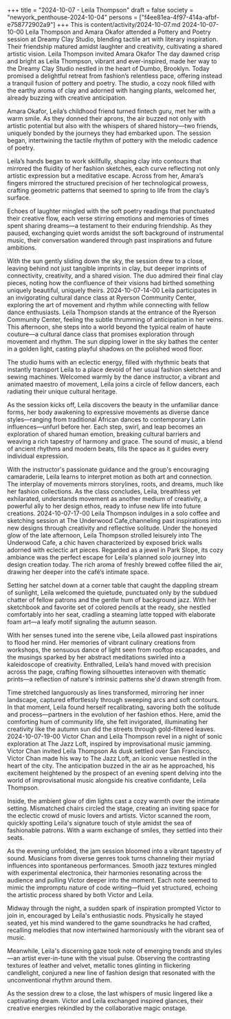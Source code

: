 +++
title = "2024-10-07 - Leila Thompson"
draft = false
society = "newyork_penthouse-2024-10-04"
persons = ["f4ee81ea-4f97-414a-afbf-e758772902a9"]
+++
This is content/activity/2024-10-07.md
2024-10-07-10-00
Leila Thompson and Amara Okafor attended a Pottery and Poetry session at Dreamy Clay Studio, blending tactile art with literary inspiration. Their friendship matured amidst laughter and creativity, cultivating a shared artistic vision.
Leila Thompson invited Amara Okafor
The day dawned crisp and bright as Leila Thompson, vibrant and ever-inspired, made her way to the Dreamy Clay Studio nestled in the heart of Dumbo, Brooklyn. Today promised a delightful retreat from fashion’s relentless pace, offering instead a tranquil fusion of pottery and poetry. The studio, a cozy nook filled with the earthy aroma of clay and adorned with hanging plants, welcomed her, already buzzing with creative anticipation.

Amara Okafor, Leila’s childhood friend turned fintech guru, met her with a warm smile. As they donned their aprons, the air buzzed not only with artistic potential but also with the whispers of shared history—two friends, uniquely bonded by the journeys they had embarked upon. The session began, intertwining the tactile rhythm of pottery with the melodic cadence of poetry.

Leila’s hands began to work skillfully, shaping clay into contours that mirrored the fluidity of her fashion sketches, each curve reflecting not only artistic expression but a meditative escape. Across from her, Amara’s fingers mirrored the structured precision of her technological prowess, crafting geometric patterns that seemed to spring to life from the clay’s surface.

Echoes of laughter mingled with the soft poetry readings that punctuated their creative flow, each verse stirring emotions and memories of times spent sharing dreams—a testament to their enduring friendship. As they paused, exchanging quiet words amidst the soft background of instrumental music, their conversation wandered through past inspirations and future ambitions.

With the sun gently sliding down the sky, the session drew to a close, leaving behind not just tangible imprints in clay, but deeper imprints of connectivity, creativity, and a shared vision. The duo admired their final clay pieces, noting how the confluence of their visions had birthed something uniquely beautiful, uniquely theirs.
2024-10-07-14-00
Leila participates in an invigorating cultural dance class at Ryerson Community Center, exploring the art of movement and rhythm while connecting with fellow dance enthusiasts.
Leila Thompson stands at the entrance of the Ryerson Community Center, feeling the subtle thrumming of anticipation in her veins. This afternoon, she steps into a world beyond the typical realm of haute couture—a cultural dance class that promises exploration through movement and rhythm. The sun dipping lower in the sky bathes the center in a golden light, casting playful shadows on the polished wood floor.

The studio hums with an eclectic energy, filled with rhythmic beats that instantly transport Leila to a place devoid of her usual fashion sketches and sewing machines. Welcomed warmly by the dance instructor, a vibrant and animated maestro of movement, Leila joins a circle of fellow dancers, each radiating their unique cultural heritage.

As the session kicks off, Leila discovers the beauty in the unfamiliar dance forms, her body awakening to expressive movements as diverse dance styles—ranging from traditional African dances to contemporary Latin influences—unfurl before her. Each step, swirl, and leap becomes an exploration of shared human emotion, breaking cultural barriers and weaving a rich tapestry of harmony and grace. The sound of music, a blend of ancient rhythms and modern beats, fills the space as it guides every individual expression.

With the instructor's passionate guidance and the group's encouraging camaraderie, Leila learns to interpret motion as both art and connection. The interplay of movements mirrors storylines, roots, and dreams, much like her fashion collections. As the class concludes, Leila, breathless yet exhilarated, understands movement as another medium of creativity, a powerful ally to her design ethos, ready to infuse new life into future creations.
2024-10-07-17-00
Leila Thompson indulges in a solo coffee and sketching session at The Underwood Cafe,channeling past inspirations into new designs through creativity and reflective solitude.
Under the honeyed glow of the late afternoon, Leila Thompson strolled leisurely into The Underwood Cafe, a chic haven characterized by exposed brick walls adorned with eclectic art pieces. Regarded as a jewel in Park Slope, its cozy ambiance was the perfect escape for Leila's planned solo journey into design creation today. The rich aroma of freshly brewed coffee filled the air, drawing her deeper into the café’s intimate space.

Setting her satchel down at a corner table that caught the dappling stream of sunlight, Leila welcomed the quietude, punctuated only by the subdued chatter of fellow patrons and the gentle hum of background jazz. With her sketchbook and favorite set of colored pencils at the ready, she nestled comfortably into her seat, cradling a steaming latte topped with elaborate foam art—a leafy motif signaling the autumn season.

With her senses tuned into the serene vibe, Leila allowed past inspirations to flood her mind. Her memories of vibrant culinary creations from workshops, the sensuous dance of light seen from rooftop escapades, and the musings sparked by her abstract meditations swirled into a kaleidoscope of creativity. Enthralled, Leila’s hand moved with precision across the page, crafting flowing silhouettes interwoven with thematic prints—a reflection of nature's intrinsic patterns she'd drawn strength from.

Time stretched languorously as lines transformed, mirroring her inner landscape, captured effortlessly through sweeping arcs and soft contours. In that moment, Leila found herself recalibrating, savoring both the solitude and process—partners in the evolution of her fashion ethos. Here, amid the comforting hum of community life, she felt invigorated, illuminating her creativity like the autumn sun did the streets through gold-filtered leaves.
2024-10-07-19-00
Victor Chan and Leila Thompson revel in a night of sonic exploration at The Jazz Loft, inspired by improvisational music jamming.
Victor Chan invited Leila Thompson
As dusk settled over San Francisco, Victor Chan made his way to The Jazz Loft, an iconic venue nestled in the heart of the city. The anticipation buzzed in the air as he approached, his excitement heightened by the prospect of an evening spent delving into the world of improvisational music alongside his creative confidante, Leila Thompson.  

Inside, the ambient glow of dim lights cast a cozy warmth over the intimate setting. Mismatched chairs circled the stage, creating an inviting space for the eclectic crowd of music lovers and artists. Victor scanned the room, quickly spotting Leila's signature touch of style amidst the sea of fashionable patrons. With a warm exchange of smiles, they settled into their seats.

As the evening unfolded, the jam session bloomed into a vibrant tapestry of sound. Musicians from diverse genres took turns channeling their myriad influences into spontaneous performances. Smooth jazz textures mingled with experimental electronica, their harmonies resonating across the audience and pulling Victor deeper into the moment. Each note seemed to mimic the impromptu nature of code writing—fluid yet structured, echoing the artistic process shared by both Victor and Leila.

Midway through the night, a sudden spark of inspiration prompted Victor to join in, encouraged by Leila's enthusiastic nods. Physically he stayed seated, yet his mind wandered to the game soundtracks he had crafted, recalling melodies that now intertwined harmoniously with the vibrant sea of music.

Meanwhile, Leila's discerning gaze took note of emerging trends and styles—an artist ever-in-tune with the visual pulse. Observing the contrasting textures of leather and velvet, metallic tones glinting in flickering candlelight, conjured a new line of fashion design that resonated with the unconventional rhythm around them.

As the session drew to a close, the last whispers of music lingered like a captivating dream. Victor and Leila exchanged inspired glances, their creative energies rekindled by the collaborative magic onstage.
